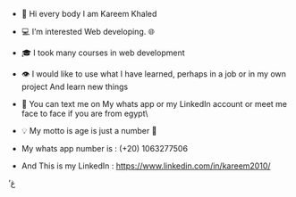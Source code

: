 - 👋 Hi every body I am Kareem Khaled
-  💻 I’m interested Web developing. 🌐
- 🎓 I took many courses in web development 
- 👁 I would like to use what I have learned, perhaps in a job or in my own project And learn new things
- 📧 You can text me on My whats app or my LinkedIn account or meet me face to face if you are from egypt\
- 💡 My motto is age is just a number 🔢

- My whats app number is : (+20) 1063277506
- And This is my LinkedIn : https://www.linkedin.com/in/kareem2010/

’غ 
